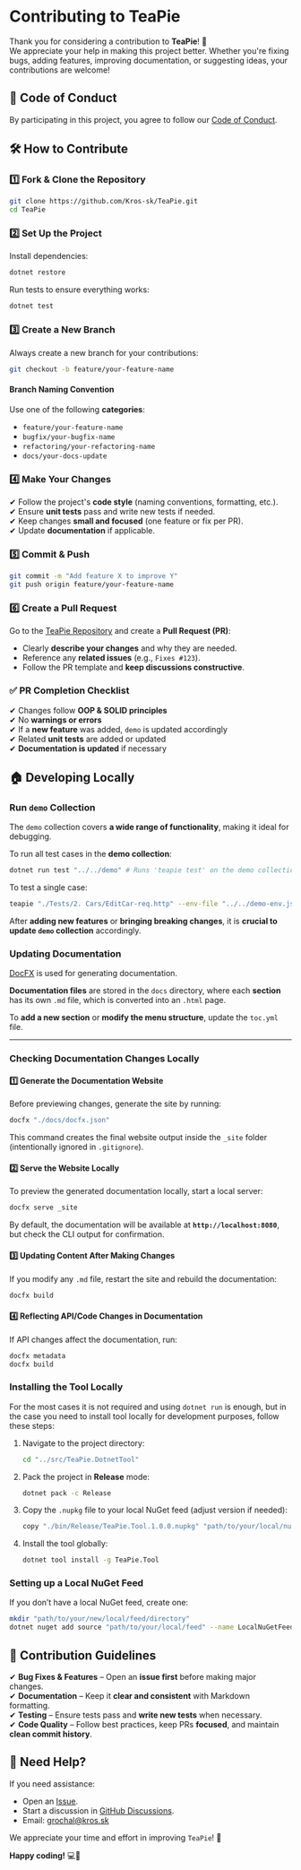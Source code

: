 # Contributing to TeaPie  

Thank you for considering a contribution to **TeaPie**! 🎉  
We appreciate your help in making this project better. Whether you're fixing bugs, adding features, improving documentation, or suggesting ideas, your contributions are welcome!  

## 📜 Code of Conduct

By participating in this project, you agree to follow our [Code of Conduct](CODE_OF_CONDUCT.md).  

## 🛠 How to Contribute  

### 1️⃣ Fork & Clone the Repository  

```sh
git clone https://github.com/Kros-sk/TeaPie.git
cd TeaPie
```

### 2️⃣ Set Up the Project  

Install dependencies:  

```sh
dotnet restore
```

Run tests to ensure everything works:  

```sh
dotnet test
```

### 3️⃣ Create a New Branch  

Always create a new branch for your contributions:  

```sh
git checkout -b feature/your-feature-name
```

#### **Branch Naming Convention**

Use one of the following **categories**:  

- `feature/your-feature-name`
- `bugfix/your-bugfix-name`
- `refactoring/your-refactoring-name`
- `docs/your-docs-update`

### 4️⃣ Make Your Changes  

✔ Follow the project's **code style** (naming conventions, formatting, etc.).  
✔ Ensure **unit tests** pass and write new tests if needed.  
✔ Keep changes **small and focused** (one feature or fix per PR).  
✔ Update **documentation** if applicable.  

### 5️⃣ Commit & Push  

```sh
git commit -m "Add feature X to improve Y"
git push origin feature/your-feature-name
```

### 6️⃣ Create a Pull Request  

Go to the [TeaPie Repository](https://github.com/Kros-sk/TeaPie) and create a **Pull Request (PR)**:  

- Clearly **describe your changes** and why they are needed.  
- Reference any **related issues** (e.g., `Fixes #123`).  
- Follow the PR template and **keep discussions constructive**.  

### ✅ PR Completion Checklist  

✔ Changes follow **OOP & SOLID principles**  
✔ No **warnings or errors**  
✔ If a **new feature** was added, `demo` is updated accordingly  
✔ Related **unit tests** are added or updated  
✔ **Documentation is updated** if necessary  

## 🏠 Developing Locally  

### Run `demo` Collection

The `demo` collection covers **a wide range of functionality**, making it ideal for debugging.

To run all test cases in the **demo collection**:  

```sh
dotnet run test "../../demo" # Runs 'teapie test' on the demo collection
```

To test a single case:  

```sh
teapie "./Tests/2. Cars/EditCar-req.http" --env-file "../../demo-env.json" -i "../../init.csx"
```

After **adding new features** or **bringing breaking changes**, it is **crucial to update `demo` collection** accordingly.

### Updating Documentation  

[DocFX](https://dotnet.github.io/docfx/) is used for generating documentation.  

**Documentation files** are stored in the `docs` directory, where each **section** has its own `.md` file, which is converted into an `.html` page.  

To **add a new section** or **modify the menu structure**, update the `toc.yml` file.  

---

### **Checking Documentation Changes Locally**  

#### **1️⃣ Generate the Documentation Website**

Before previewing changes, generate the site by running:  

```sh
docfx "./docs/docfx.json"
```  

This command creates the final website output inside the `_site` folder (intentionally ignored in `.gitignore`).  

#### **2️⃣ Serve the Website Locally**

To preview the generated documentation locally, start a local server:  

```sh
docfx serve _site
```  

By default, the documentation will be available at **`http://localhost:8080`**, but check the CLI output for confirmation.  

#### **3️⃣ Updating Content After Making Changes**

If you modify any `.md` file, restart the site and rebuild the documentation:  

```sh
docfx build
```  

#### **4️⃣ Reflecting API/Code Changes in Documentation**

If API changes affect the documentation, run:  

```sh
docfx metadata
docfx build
```  

### Installing the Tool Locally

For the most cases it is not required and using `dotnet run` is enough, but in the case you need to install tool locally for development purposes, follow these steps:

1. Navigate to the project directory:  

   ```sh
   cd "../src/TeaPie.DotnetTool"
   ```

2. Pack the project in **Release** mode:  

   ```sh
   dotnet pack -c Release
   ```

3. Copy the `.nupkg` file to your local NuGet feed (adjust version if needed):  

   ```sh
   copy "./bin/Release/TeaPie.Tool.1.0.0.nupkg" "path/to/your/local/nuget/feed"
   ```

4. Install the tool globally:  

   ```sh
   dotnet tool install -g TeaPie.Tool
   ```

### Setting up a Local NuGet Feed  

If you don’t have a local NuGet feed, create one:  

```sh
mkdir "path/to/your/new/local/feed/directory"
dotnet nuget add source "path/to/your/local/feed" --name LocalNuGetFeed
```

## 🤝 Contribution Guidelines  

✔ **Bug Fixes & Features** – Open an **issue first** before making major changes.  
✔ **Documentation** – Keep it **clear and consistent** with Markdown formatting.  
✔ **Testing** – Ensure tests pass and **write new tests** when necessary.  
✔ **Code Quality** – Follow best practices, keep PRs **focused**, and maintain **clean commit history**.  

## 💬 Need Help?  

If you need assistance:  

- Open an [Issue](https://github.com/Kros-sk/TeaPie/issues).  
- Start a discussion in [GitHub Discussions](https://github.com/Kros-sk/TeaPie/discussions).  
- Email: [grochal@kros.sk](mailto:grochal@kros.sk)  

We appreciate your time and effort in improving `TeaPie`! 🚀  

**Happy coding!** 💻🎯
